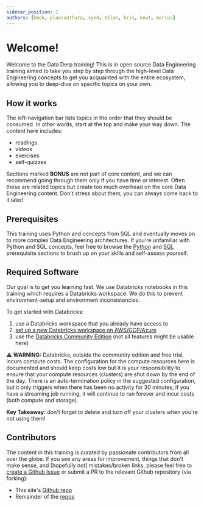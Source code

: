 ```yaml
---
sidebar_position: 1
authors: [kmok, plaosunthara, syed, tklae, kris, knut, marius]
---
```


# Welcome!
Welcome to the Data Derp training! This is in open source Data Engineering training aimed to take you step by step through the high-level Data Engineering concepts to get you acquainted with the entire ecosystem, allowing you to deep-dive on specific topics on your own.

## How it works
The left-navigation bar lists topics in the order that they should be consumed. In other words, start at the top and make your way down. The content here includes:
* readings
* videos
* exercises
* self-quizzes

Sections marked **BONUS** are not part of core content, and we can recommend going through them only if you have time or interest. Often these are related topics but create too much overhead on the core Data Engineering content. Don't stress about them, you can always come back to it later!

## Prerequisites
This training uses Python and concepts from SQL and eventually moves on to more complex Data Engineering architectures. If you're unfamiliar with Python and SQL concepts, feel free to browse the [Python](./prerequisites/python.mdx) and [SQL](./prerequisites/sql.mdx) prerequisite sections to brush up on your skills and self-assess yourself.

## Required Software
Our goal is to get you learning fast. We use Databricks notebooks in this training which requires a Databricks workspace. We do this to prevent environment-setup and environment inconsistencies. 

To get started with Databricks:
1. use a Databricks workspace that you already have access to
2. [set up a new Databricks workspace on AWS/GCP/Azure](https://www.databricks.com/try-databricks?itm_data=NavBar-TryDatabricks-Trial#account)
3. use the [Databricks Community Edition](https://community.cloud.databricks.com/login.html) (not all features might be usable here)

:warning: **WARNING:** Databricks, outside the community edition and free trial, incurs compute costs. The configuration for the compute resources here is documented and should keep costs low but it is your responsibility to ensure that your 
compute resources (clusters) are shut down by the end of the day. There is an auto-termination policy in the suggested configuration, but it only triggers when there has been no activity for 30 minutes; if you have a streaming job running, it will continue to run forever and incur costs (both compute and storage).

**Key Takeaway:** don't forget to delete and turn off your clusters when you're not using them!

## Contributors
The content in this training is curated by passionate contributors from all over the globe. If you see any areas for improvement, things that don't make sense, and [hopefully not] mistakes/broken links, please feel free to [create a Github Issue](https://github.com/data-derp/data-derp.github.io/issues/new) or submit a PR to the relevant Github repository (via forking):
* This site's [Github repo](https://github.com/data-derp/data-derp.github.io)
* Remainder of the [repos](https://github.com/data-derp)
